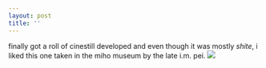 ```yaml
---
layout: post
title: ''
---
```

finally got a roll of cinestill developed and even though it was mostly *shite*, i liked this one taken in the miho museum by the late i.m. pei.
![](https://i.redd.it/bzc65myr0f531.jpg)
